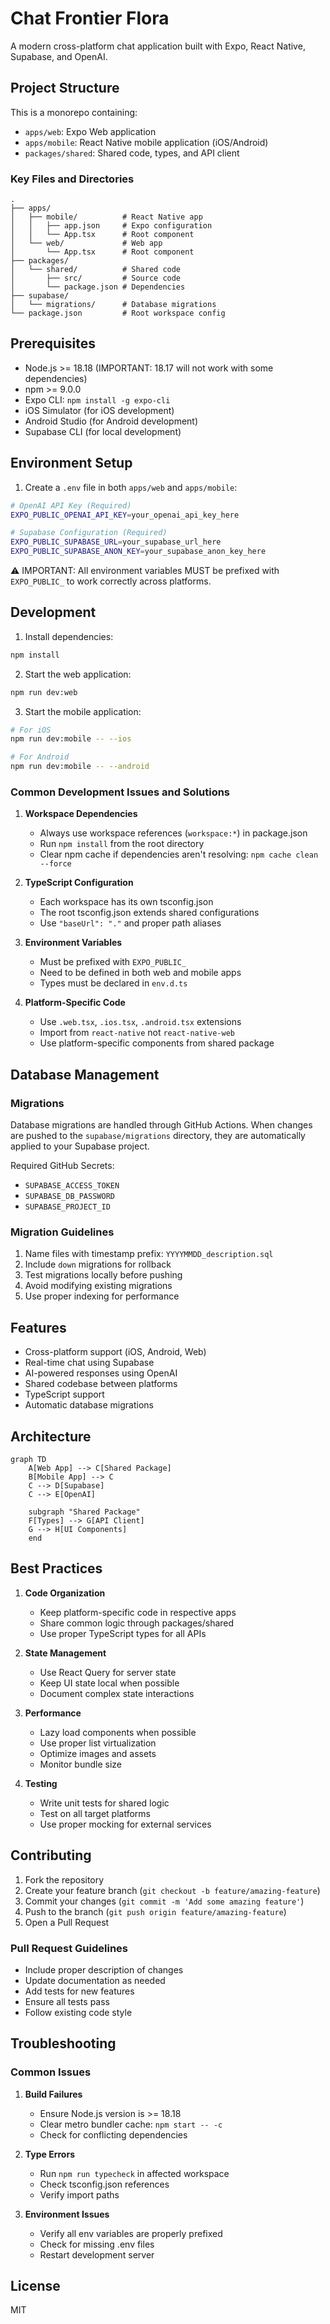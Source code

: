 # Chat Frontier Flora

A modern cross-platform chat application built with Expo, React Native, Supabase, and OpenAI.

## Project Structure

This is a monorepo containing:

- `apps/web`: Expo Web application
- `apps/mobile`: React Native mobile application (iOS/Android)
- `packages/shared`: Shared code, types, and API client

### Key Files and Directories

```
.
├── apps/
│   ├── mobile/          # React Native app
│   │   ├── app.json     # Expo configuration
│   │   └── App.tsx      # Root component
│   └── web/             # Web app
│       └── App.tsx      # Root component
├── packages/
│   └── shared/          # Shared code
│       ├── src/         # Source code
│       └── package.json # Dependencies
├── supabase/
│   └── migrations/      # Database migrations
└── package.json         # Root workspace config
```

## Prerequisites

- Node.js >= 18.18 (IMPORTANT: 18.17 will not work with some dependencies)
- npm >= 9.0.0
- Expo CLI: `npm install -g expo-cli`
- iOS Simulator (for iOS development)
- Android Studio (for Android development)
- Supabase CLI (for local development)

## Environment Setup

1. Create a `.env` file in both `apps/web` and `apps/mobile`:

```bash
# OpenAI API Key (Required)
EXPO_PUBLIC_OPENAI_API_KEY=your_openai_api_key_here

# Supabase Configuration (Required)
EXPO_PUBLIC_SUPABASE_URL=your_supabase_url_here
EXPO_PUBLIC_SUPABASE_ANON_KEY=your_supabase_anon_key_here
```

⚠️ IMPORTANT: All environment variables MUST be prefixed with `EXPO_PUBLIC_` to work correctly across platforms.

## Development

1. Install dependencies:
```bash
npm install
```

2. Start the web application:
```bash
npm run dev:web
```

3. Start the mobile application:
```bash
# For iOS
npm run dev:mobile -- --ios

# For Android
npm run dev:mobile -- --android
```

### Common Development Issues and Solutions

1. **Workspace Dependencies**
   - Always use workspace references (`workspace:*`) in package.json
   - Run `npm install` from the root directory
   - Clear npm cache if dependencies aren't resolving: `npm cache clean --force`

2. **TypeScript Configuration**
   - Each workspace has its own tsconfig.json
   - The root tsconfig.json extends shared configurations
   - Use `"baseUrl": "."` and proper path aliases

3. **Environment Variables**
   - Must be prefixed with `EXPO_PUBLIC_`
   - Need to be defined in both web and mobile apps
   - Types must be declared in `env.d.ts`

4. **Platform-Specific Code**
   - Use `.web.tsx`, `.ios.tsx`, `.android.tsx` extensions
   - Import from `react-native` not `react-native-web`
   - Use platform-specific components from shared package

## Database Management

### Migrations

Database migrations are handled through GitHub Actions. When changes are pushed to the `supabase/migrations` directory, they are automatically applied to your Supabase project.

Required GitHub Secrets:
- `SUPABASE_ACCESS_TOKEN`
- `SUPABASE_DB_PASSWORD`
- `SUPABASE_PROJECT_ID`

### Migration Guidelines

1. Name files with timestamp prefix: `YYYYMMDD_description.sql`
2. Include `down` migrations for rollback
3. Test migrations locally before pushing
4. Avoid modifying existing migrations
5. Use proper indexing for performance

## Features

- Cross-platform support (iOS, Android, Web)
- Real-time chat using Supabase
- AI-powered responses using OpenAI
- Shared codebase between platforms
- TypeScript support
- Automatic database migrations

## Architecture

```mermaid
graph TD
    A[Web App] --> C[Shared Package]
    B[Mobile App] --> C
    C --> D[Supabase]
    C --> E[OpenAI]

    subgraph "Shared Package"
    F[Types] --> G[API Client]
    G --> H[UI Components]
    end
```

## Best Practices

1. **Code Organization**
   - Keep platform-specific code in respective apps
   - Share common logic through packages/shared
   - Use proper TypeScript types for all APIs

2. **State Management**
   - Use React Query for server state
   - Keep UI state local when possible
   - Document complex state interactions

3. **Performance**
   - Lazy load components when possible
   - Use proper list virtualization
   - Optimize images and assets
   - Monitor bundle size

4. **Testing**
   - Write unit tests for shared logic
   - Test on all target platforms
   - Use proper mocking for external services

## Contributing

1. Fork the repository
2. Create your feature branch (`git checkout -b feature/amazing-feature`)
3. Commit your changes (`git commit -m 'Add some amazing feature'`)
4. Push to the branch (`git push origin feature/amazing-feature`)
5. Open a Pull Request

### Pull Request Guidelines

- Include proper description of changes
- Update documentation as needed
- Add tests for new features
- Ensure all tests pass
- Follow existing code style

## Troubleshooting

### Common Issues

1. **Build Failures**
   - Ensure Node.js version is >= 18.18
   - Clear metro bundler cache: `npm start -- -c`
   - Check for conflicting dependencies

2. **Type Errors**
   - Run `npm run typecheck` in affected workspace
   - Check tsconfig.json references
   - Verify import paths

3. **Environment Issues**
   - Verify all env variables are properly prefixed
   - Check for missing .env files
   - Restart development server

## License

MIT
